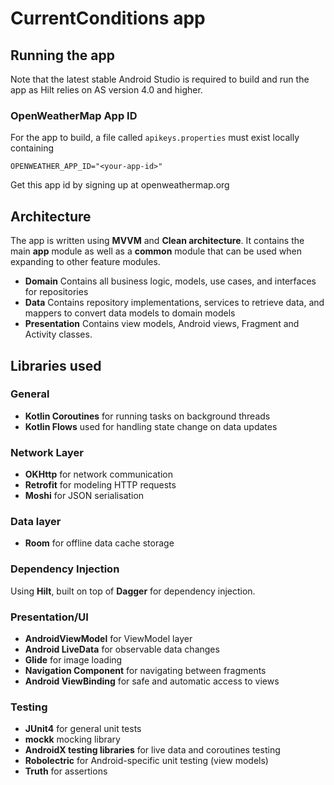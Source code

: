 # CurrentConditions app

## Running the app

Note that the latest stable Android Studio is required to build and run the app as Hilt relies on AS version 4.0 and higher.

### OpenWeatherMap App ID

For the app to build, a file called `apikeys.properties` must exist locally containing

`OPENWEATHER_APP_ID="<your-app-id>"`

Get this app id by signing up at openweathermap.org

## Architecture

The app is written using **MVVM** and **Clean architecture**. It contains the main **app** module as well as a **common** module that can be used when expanding to other feature modules.

* **Domain** Contains all business logic, models, use cases, and interfaces for repositories
* **Data** Contains repository implementations, services to retrieve data, and mappers to convert data models to domain models
* **Presentation** Contains view models, Android views, Fragment and Activity classes.

## Libraries used

### General
* **Kotlin Coroutines** for running tasks on background threads
* **Kotlin Flows** used for handling state change on data updates

### Network Layer

* **OKHttp** for network communication
* **Retrofit** for modeling HTTP requests
* **Moshi** for JSON serialisation

### Data layer

* **Room** for offline data cache storage

### Dependency Injection

Using **Hilt**, built on top of **Dagger** for dependency injection.

### Presentation/UI

* **AndroidViewModel** for ViewModel layer
* **Android LiveData** for observable data changes
* **Glide** for image loading
* **Navigation Component** for navigating between fragments
* **Android ViewBinding** for safe and automatic access to views

### Testing
* **JUnit4** for general unit tests
* **mockk** mocking library
* **AndroidX testing libraries** for live data and coroutines testing
* **Robolectric** for Android-specific unit testing (view models)
* **Truth** for assertions
